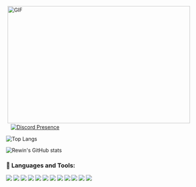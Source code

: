 <img align="right" alt="GIF" src="https://github.com/abhisheknaiidu/abhisheknaiidu/blob/master/code.gif?raw=true" width="500" height="320" />

ㅤ[![Discord Presence](https://lanyard-profile-readme.vercel.app/api/906925427375865896)](https://discord.com/users/906925427375865896)

![Top Langs](https://github-readme-stats.vercel.app/api/top-langs/?username=erensenell&layout=compact&theme=dark) 

![Rewin's GitHub stats](https://github-readme-stats.vercel.app/api?username=erensenell&show_icons=true&theme=dark)


### 🔧 Languages and Tools:

<img src='https://img.shields.io/badge/JavaScript-323330?style=for-the-badge&logo=javascript&logoColor=F7DF1E'/> <img src='https://img.shields.io/badge/Ruby-CC342D?style=for-the-badge&logo=ruby&logoColor=white'/> <img src='https://img.shields.io/badge/HTML5-E34F26?style=for-the-badge&logo=html5&logoColor=white'/> <img src='https://img.shields.io/badge/CSS3-1572B6?style=for-the-badge&logo=css3&logoColor=white'/> <img src='https://img.shields.io/badge/MongoDB-white?style=for-the-badge&logo=mongodb&logoColor=4EA94B'/> <img src='https://img.shields.io/badge/SQLite-07405E?style=for-the-badge&logo=sqlite&logoColor=white'/> <img src='https://img.shields.io/badge/Node.js-339933?style=for-the-badge&logo=nodedotjs&logoColor=white'/> <img src='https://img.shields.io/badge/npm-CB3837?style=for-the-badge&logo=npm&logoColor=white'/> <img src='https://img.shields.io/badge/Heroku-430098?style=for-the-badge&logo=heroku&logoColor=white'/> <img src='https://img.shields.io/badge/Glitch-2800ff?style=for-the-badge&logo=glitch&logoColor=white'/> <img src='https://img.shields.io/badge/Visual_Studio_Code-0078D4?style=for-the-badge&logo=visual%20studio%20code&logoColor=white'/> <img src='https://img.shields.io/badge/Tailwind%20CSS-white?style=for-the-badge&logo=tailwindcss&logoColor=00b6d2'/>


<br />
<br />
